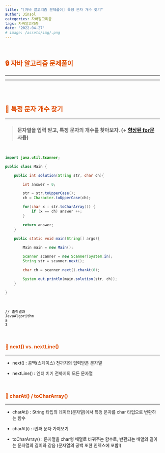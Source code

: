 ```yaml
---
title: "[자바 알고리즘 문제풀이] 특정 문자 개수 찾기"
author: Jinsol
categories: 자바알고리즘
tags: 자바알고리즘
date: '2022-04-27'
# image: /assets/img/.png
---
```


<br>

## <span style="color:#E04D01">**🔒 자바 알고리즘 문제풀이**</span>
<hr>
<hr>

<br>
<br>

## <span style="color:#E04D01">**🔐 특정 문자 개수 찾기**</span>
<hr>

> ### 문자열을 입력 받고, 특정 문자의 개수를 찾아보자. (+ [향상된 for문](https://losuif.github.io/2021/08/16/JAVA04.html) 사용)

<br>

```java
import java.util.Scanner;

public class Main {

    public int solution(String str, char ch){

        int answer = 0;

        str = str.toUpperCase();
        ch = Character.toUpperCase(ch);

        for(char x : str.toCharArray()) {
            if (x == ch) answer ++;
        }

        return answer;
    }
    
    public static void main(String[] args){

        Main main = new Main();

        Scanner scanner = new Scanner(System.in);
        String str = scanner.next();

        char ch = scanner.next().charAt(0);

        System.out.println(main.solution(str, ch));
    }

}
```

<br>

```
// 출력결과
JavaAlgorithm
a
3
```

<br>

### <span style="color:#E04D01">**🔑 next() vs. nextLine()**</span>
<hr>

- next() : 공백(스페이스) 전까지의 입력받은 문자열

- nextLine() : 엔터 치기 전까지의 모든 문자열

<br>

### <span style="color:#E04D01">**🔑 charAt() / toCharArray()**</span>
<hr>

- charAt() : String 타입의 데이터(문자열)에서 특정 문자를 char 타입으로 변환하는 함수

- charAt(i) : i번째 문자 가져오기

- toCharArray() : 문자열을 char형 배열로 바꿔주는 함수로, 반환되는 배열의 길이는 문자열의 길이와 같음 (문자열의 공백 또한 인덱스에 포함!)